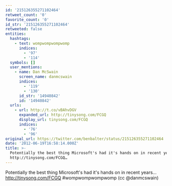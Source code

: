 ```yaml
---
id: '215126355271102464'
retweet_count: '0'
favorite_count: '0'
id_str: '215126355271102464'
retweeted: false
entities:
  hashtags:
    - text: wompwompwompwomp
      indices:
        - '97'
        - '114'
  symbols: []
  user_mentions:
    - name: Dan McSwain
      screen_name: danmcswain
      indices:
        - '119'
        - '130'
      id_str: '14940842'
      id: '14940842'
  urls:
    - url: http://t.co/vBAhvDGV
      expanded_url: http://tinysong.com/FCGQ
      display_url: tinysong.com/FCGQ
      indices:
        - '76'
        - '96'
original_url: https://twitter.com/benbalter/status/215126355271102464
date: '2012-06-19T16:58:14.000Z'
title: >-
  Potentially the best thing Microsoft's had it's hands on in recent years...
  http://tinysong.com/FCGQ…
---
```


Potentially the best thing Microsoft's had it's hands on in recent years... http://tinysong.com/FCGQ #wompwompwompwomp (cc @danmcswain)